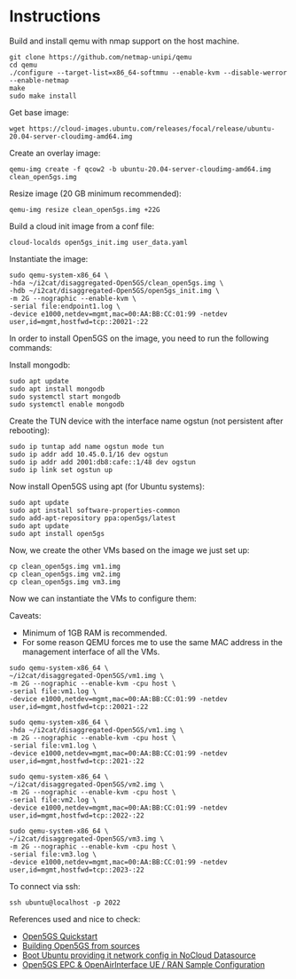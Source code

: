 # Instructions

Build and install qemu with nmap support on the host machine.

```source
git clone https://github.com/netmap-unipi/qemu
cd qemu
./configure --target-list=x86_64-softmmu --enable-kvm --disable-werror --enable-netmap 
make
sudo make install
```

Get base image:

```source
wget https://cloud-images.ubuntu.com/releases/focal/release/ubuntu-20.04-server-cloudimg-amd64.img
```

Create an overlay image:

```source
qemu-img create -f qcow2 -b ubuntu-20.04-server-cloudimg-amd64.img clean_open5gs.img
```

Resize image (20 GB minimum recommended):

```source
qemu-img resize clean_open5gs.img +22G
```

Build a cloud init image from a conf file:

```source
cloud-localds open5gs_init.img user_data.yaml
```

Instantiate the image:

```source
sudo qemu-system-x86_64 \
-hda ~/i2cat/disaggregated-Open5GS/clean_open5gs.img \
-hdb ~/i2cat/disaggregated-Open5GS/open5gs_init.img \
-m 2G --nographic --enable-kvm \
-serial file:endpoint1.log \
-device e1000,netdev=mgmt,mac=00:AA:BB:CC:01:99 -netdev user,id=mgmt,hostfwd=tcp::20021-:22
```

In order to install Open5GS on the image, you need to run the following commands:

Install mongodb:

```source
sudo apt update
sudo apt install mongodb
sudo systemctl start mongodb
sudo systemctl enable mongodb
```

Create the TUN device with the interface name ogstun (not persistent after rebooting):  

```source
sudo ip tuntap add name ogstun mode tun
sudo ip addr add 10.45.0.1/16 dev ogstun
sudo ip addr add 2001:db8:cafe::1/48 dev ogstun
sudo ip link set ogstun up
```

Now install Open5GS using apt (for Ubuntu systems):

```source
sudo apt update
sudo apt install software-properties-common
sudo add-apt-repository ppa:open5gs/latest
sudo apt update
sudo apt install open5gs
```

Now, we create the other VMs based on the image we just set up:

```source
cp clean_open5gs.img vm1.img
cp clean_open5gs.img vm2.img
cp clean_open5gs.img vm3.img
```

Now we can instantiate the VMs to configure them:

Caveats:

* Minimum of 1GB RAM is recommended.
* For some reason QEMU forces me to use the same MAC address in the management interface of all the VMs.

```source
sudo qemu-system-x86_64 \
~/i2cat/disaggregated-Open5GS/vm1.img \
-m 2G --nographic --enable-kvm -cpu host \
-serial file:vm1.log \
-device e1000,netdev=mgmt,mac=00:AA:BB:CC:01:99 -netdev user,id=mgmt,hostfwd=tcp::20021-:22
```

```source
sudo qemu-system-x86_64 \
-hda ~/i2cat/disaggregated-Open5GS/vm1.img \
-m 2G --nographic --enable-kvm -cpu host \
-serial file:vm1.log \
-device e1000,netdev=mgmt,mac=00:AA:BB:CC:01:99 -netdev user,id=mgmt,hostfwd=tcp::2021-:22
```

```source
sudo qemu-system-x86_64 \
~/i2cat/disaggregated-Open5GS/vm2.img \
-m 2G --nographic --enable-kvm -cpu host \
-serial file:vm2.log \
-device e1000,netdev=mgmt,mac=00:AA:BB:CC:01:99 -netdev user,id=mgmt,hostfwd=tcp::2022-:22
```

```source
sudo qemu-system-x86_64 \
~/i2cat/disaggregated-Open5GS/vm3.img \
-m 2G --nographic --enable-kvm -cpu host \
-serial file:vm3.log \
-device e1000,netdev=mgmt,mac=00:AA:BB:CC:01:99 -netdev user,id=mgmt,hostfwd=tcp::2023-:22
```

To connect via ssh:

```source
ssh ubuntu@localhost -p 2022
```

References used and nice to check:

* [Open5GS Quickstart](https://open5gs.org/open5gs/docs/guide/01-quickstart/)
* [Building Open5GS from sources](https://open5gs.org/open5gs/docs/guide/02-building-open5gs-from-sources/)
* [Boot Ubuntu providing it network config in NoCloud Datasource](https://gist.github.com/smoser/635897f845f7cb56c0a7ac3018a4f476)
* [Open5GS EPC & OpenAirInterface UE / RAN Sample Configuration](https://github.com/s5uishida/open5gs_epc_oai_sample_config)
